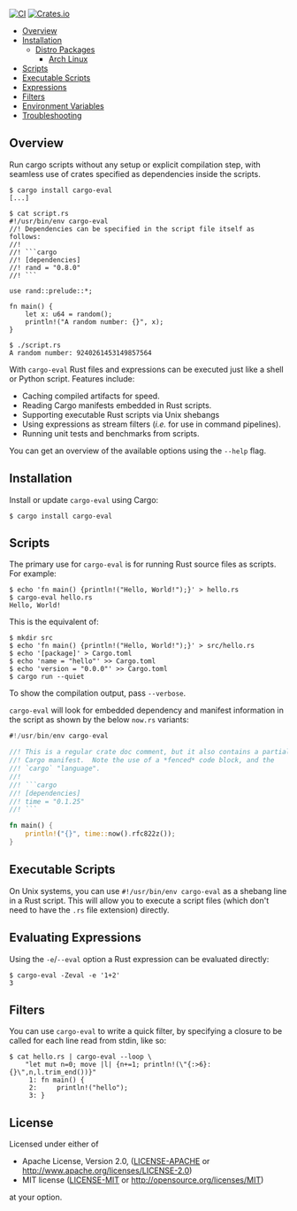 [![CI](https://github.com/fornwall/cargo-eval/workflows/CI/badge.svg)](https://github.com/fornwall/cargo-eval/actions?query=workflow%3ACI)
[![Crates.io](https://img.shields.io/crates/v/cargo-eval.svg)](https://crates.io/crates/cargo-eval)

- [Overview](#overview)
- [Installation](#installation)
  - [Distro Packages](#distro-packages)
    - [Arch Linux](#arch-linux)
- [Scripts](#scripts)
- [Executable Scripts](#executable-scripts)
- [Expressions](#expressions)
- [Filters](#filters)
- [Environment Variables](#environment-variables)
- [Troubleshooting](#troubleshooting)

## Overview

Run cargo scripts without any setup or explicit compilation step, with seamless
use of crates specified as dependencies inside the scripts.

```console
$ cargo install cargo-eval
[...]

$ cat script.rs
#!/usr/bin/env cargo-eval
//! Dependencies can be specified in the script file itself as follows:
//!
//! ```cargo
//! [dependencies]
//! rand = "0.8.0"
//! ```

use rand::prelude::*;

fn main() {
    let x: u64 = random();
    println!("A random number: {}", x);
}

$ ./script.rs
A random number: 9240261453149857564
```

With `cargo-eval` Rust files and expressions can be executed just like a shell or Python script. Features include:

- Caching compiled artifacts for speed.
- Reading Cargo manifests embedded in Rust scripts.
- Supporting executable Rust scripts via Unix shebangs
- Using expressions as stream filters (*i.e.* for use in command pipelines).
- Running unit tests and benchmarks from scripts.

You can get an overview of the available options using the `--help` flag.

## Installation

Install or update `cargo-eval` using Cargo:

```console
$ cargo install cargo-eval
```

## Scripts

The primary use for `cargo-eval` is for running Rust source files as scripts. For example:

```console
$ echo 'fn main() {println!("Hello, World!");}' > hello.rs
$ cargo-eval hello.rs
Hello, World!
```

This is the equivalent of:
```console
$ mkdir src
$ echo 'fn main() {println!("Hello, World!");}' > src/hello.rs
$ echo '[package]' > Cargo.toml
$ echo 'name = "hello"' >> Cargo.toml
$ echo 'version = "0.0.0"' >> Cargo.toml
$ cargo run --quiet
```

To show the compilation output, pass `--verbose`.

`cargo-eval` will look for embedded dependency and manifest information in the
script as shown by the below `now.rs` variants:

```rust
#!/usr/bin/env cargo-eval

//! This is a regular crate doc comment, but it also contains a partial
//! Cargo manifest.  Note the use of a *fenced* code block, and the
//! `cargo` "language".
//!
//! ```cargo
//! [dependencies]
//! time = "0.1.25"
//! ```

fn main() {
    println!("{}", time::now().rfc822z());
}
```

## Executable Scripts

On Unix systems, you can use `#!/usr/bin/env cargo-eval` as a shebang line in
a Rust script.  This will allow you to execute a script files (which don't need
to have the `.rs` file extension) directly.

## Evaluating Expressions

Using the `-e`/`--eval` option a Rust expression can be evaluated directly:

```console
$ cargo-eval -Zeval -e '1+2'
3
```

## Filters

You can use `cargo-eval` to write a quick filter, by specifying a closure to be called for each line read from stdin, like so:

```console
$ cat hello.rs | cargo-eval --loop \
    "let mut n=0; move |l| {n+=1; println!(\"{:>6}: {}\",n,l.trim_end())}"
     1: fn main() {
     2:     println!("hello");
     3: }
```


## License

Licensed under either of

 * Apache License, Version 2.0, ([LICENSE-APACHE](LICENSE-APACHE) or http://www.apache.org/licenses/LICENSE-2.0)
 * MIT license ([LICENSE-MIT](LICENSE-MIT) or http://opensource.org/licenses/MIT)

at your option.

